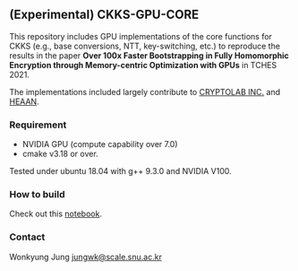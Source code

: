 ## (Experimental) CKKS-GPU-CORE
This repository includes GPU implementations of the core functions for CKKS (e.g., base conversions, NTT, key-switching, etc.) to reproduce the results in the paper **Over 100x Faster Bootstrapping in Fully Homomorphic Encryption through Memory-centric Optimization with GPUs** in TCHES 2021.

The implementations included largely contribute to [CRYPTOLAB INC.](https://www.cryptolab.co.kr/eng/) and [HEAAN](https://github.com/snucrypto/HEAAN).

### Requirement
- NVIDIA GPU (compute capability over 7.0) 
- cmake v3.18 or over.

Tested under ubuntu 18.04 with g++ 9.3.0 and NVIDIA V100.

### How to build
Check out this [notebook](Run.ipynb).

### Contact
Wonkyung Jung
jungwk@scale.snu.ac.kr
